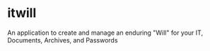 # itwill
An application to create and manage an enduring "Will" for your IT, Documents, Archives, and Passwords 
